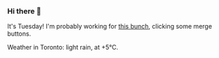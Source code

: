 ### Hi there :wave:

It's Tuesday! I'm probably working for [this bunch](https://github.com/kohofinancial), clicking some merge buttons.

Weather in Toronto: light rain, at +5°C.
